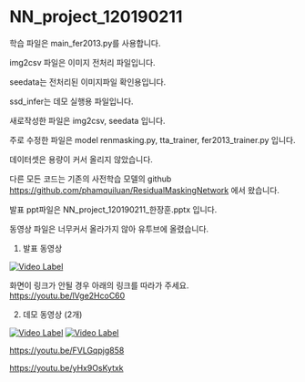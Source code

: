 # NN_project_120190211



학습 파일은 main_fer2013.py를 사용합니다.

img2csv 파일은 이미지 전처리 파일입니다.

seedata는 전처리된 이미지파일 확인용입니다.

ssd_infer는 데모 실행용 파일입니다.

새로작성한 파일은 img2csv, seedata 입니다.

주로 수정한 파일은 model renmasking.py, tta_trainer, fer2013_trainer.py 입니다.

데이터셋은 용량이 커서 올리지 않았습니다.

다른 모든 코드는 기존의 사전학습 모델의 github https://github.com/phamquiluan/ResidualMaskingNetwork 에서 왔습니다.

발표 ppt파일은 NN_project_120190211_한장훈.pptx 입니다.

동영상 파일은 너무커서 올라가지 않아 유투브에 올렸습니다.

1. 발표 동영상

[![Video Label](http://img.youtube.com/vi/lVge2HcoC60/0.jpg)](https://youtu.be/lVge2HcoC60?t=0s)

화면이 링크가 안될 경우 아래의 링크를 따라가 주세요.
https://youtu.be/lVge2HcoC60


2. 데모 동영상 (2개)

[![Video Label](http://img.youtube.com/vi/FVLGqpjg858/0.jpg)](https://youtu.be/FVLGqpjg858?t=0s)
[![Video Label](http://img.youtube.com/vi/yHx9OsKytxk/0.jpg)](https://youtu.be/yHx9OsKytxk?t=0s)



https://youtu.be/FVLGqpjg858


https://youtu.be/yHx9OsKytxk
